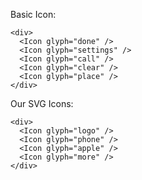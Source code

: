 Basic Icon:

```
<div>
  <Icon glyph="done" />
  <Icon glyph="settings" />
  <Icon glyph="call" />
  <Icon glyph="clear" />
  <Icon glyph="place" />
</div>
```

Our SVG Icons:

```
<div>
  <Icon glyph="logo" />
  <Icon glyph="phone" />
  <Icon glyph="apple" />
  <Icon glyph="more" />
</div>
```
